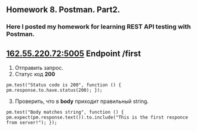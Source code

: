## Homework 8. Postman. Part2.
### Here I posted my homework for learning **REST API** testing with Postman.

##        [162.55.220.72:5005](http://162.55.220.72:5005/first)   Endpoint /first
 
1. Отправить запрос.
2. Статус код **200** 

 ` pm.test("Status code is 200", function () {
pm.response.to.have.status(200); }); `

3. Проверить, что в **body** приходит правильный string.

` pm.test("Body matches string", function () {
pm.expect(pm.response.text()).to.include("This is the first responce from server!"); }); `
